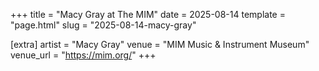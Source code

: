 +++
title = "Macy Gray at The MIM"
date = 2025-08-14
template = "page.html"
slug = "2025-08-14-macy-gray"

[extra]
artist = "Macy Gray"
venue = "MIM Music & Instrument Museum"
venue_url = "https://mim.org/"
+++
